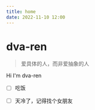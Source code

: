 ```yaml
---
title: home
date: 2022-11-10 12:00
---
```


# dva-ren

> 爱具体的人，而非爱抽象的人

Hi I'm dva-ren

- [ ] 吃饭
- [ ] 天冷了，记得找个女朋友

